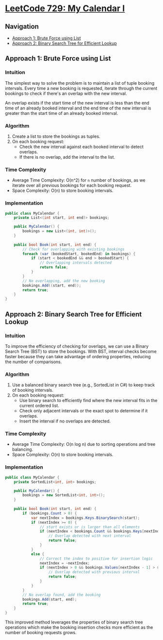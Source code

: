 # [LeetCode 729: My Calendar I](https://leetcode.com/problems/my-calendar-i/)

## Navigation
- [Approach 1: Brute Force using List](#approach-1-brute-force-using-list)
- [Approach 2: Binary Search Tree for Efficient Lookup](#approach-2-binary-search-tree-for-efficient-lookup)

## Approach 1: Brute Force using List

### Intuition
The simplest way to solve the problem is to maintain a list of tuple booking intervals. Every time a new booking is requested, iterate through the current bookings to check if there's an overlap with the new interval. 

An overlap exists if the start time of the new interval is less than the end time of an already booked interval and the end time of the new interval is greater than the start time of an already booked interval.

### Algorithm
1. Create a list to store the bookings as tuples.
2. On each booking request:
    - Check the new interval against each booked interval to detect overlaps.
    - If there is no overlap, add the interval to the list.

### Time Complexity
- Average Time Complexity: O(n^2) for `n` number of bookings, as we iterate over all previous bookings for each booking request.
- Space Complexity: O(n) to store booking intervals.

### Implementation
```csharp
public class MyCalendar {
    private List<(int start, int end)> bookings;

    public MyCalendar() {
        bookings = new List<(int, int)>();
    }
    
    public bool Book(int start, int end) {
        // Check for overlapping with existing bookings
        foreach (var (bookedStart, bookedEnd) in bookings) {
            if (start < bookedEnd && end > bookedStart) {
                // Overlapping intervals detected
                return false;
            }
        }
        // No overlapping, add the new booking
        bookings.Add((start, end));
        return true;
    }
}
```

## Approach 2: Binary Search Tree for Efficient Lookup

### Intuition
To improve the efficiency of checking for overlaps, we can use a Binary Search Tree (BST) to store the bookings. With BST, interval checks become faster because they can take advantage of ordering properties, reducing the number of comparisons.

### Algorithm
1. Use a balanced binary search tree (e.g., SortedList in C#) to keep track of booking intervals.
2. On each booking request:
    - Use binary search to efficiently find where the new interval fits in the current ordered list.
    - Check only adjacent intervals or the exact spot to determine if it overlaps.
    - Insert the interval if no overlaps are detected.

### Time Complexity
- Average Time Complexity: O(n log n) due to sorting operations and tree balancing.
- Space Complexity: O(n) to store booking intervals.

### Implementation
```csharp
public class MyCalendar {
    private SortedList<int, int> bookings;

    public MyCalendar() {
        bookings = new SortedList<int, int>();
    }
    
    public bool Book(int start, int end) {
        if (bookings.Count > 0) {
            var nextIndex = bookings.Keys.BinarySearch(start);
            if (nextIndex >= 0) {
                // start exists or is larger than all elements
                if (nextIndex < bookings.Count && bookings.Keys[nextIndex] < end) {
                    // Overlap detected with next interval
                    return false;
                }
            }
            else {
                // Correct the index to positive for insertion logic
                nextIndex = ~nextIndex;
                if (nextIndex > 0 && bookings.Values[nextIndex - 1] > start) {
                    // Overlap detected with previous interval
                    return false;
                }
            }
        }
        // No overlap found, add the booking
        bookings.Add(start, end);
        return true;
    }
}
```

This improved method leverages the properties of binary search tree operations which make the booking insertion checks more efficient as the number of booking requests grows.

